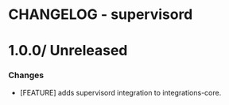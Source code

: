 # CHANGELOG - supervisord

1.0.0/ Unreleased
==================

### Changes

* [FEATURE] adds supervisord integration to integrations-core.

